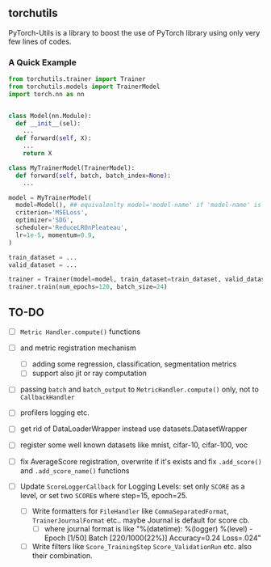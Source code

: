 ## torchutils
PyTorch-Utils is a library to boost the use of PyTorch library using only very few lines of codes.

### A Quick Example
```python
from torchutils.trainer import Trainer
from torchutils.models import TrainerModel
import torch.nn as nn


class Model(nn.Module):
  def __init__(sel):
    ...
  def forward(self, X):
    ...
    return X

class MyTrainerModel(TrainerModel):
  def forward(self, batch, batch_index=None):
    ...

model = MyTrainerModel(
  model=Model(), ## equivalenlty model='model-name' if 'model-name' is registerd in torchvision.models
  criterion='MSELoss', 
  optimizer='SDG',
  scheduler='ReduceLROnPleateau',
  lr=1e-5, momentum=0.9,
)

train_dataset = ...
valid_dataset = ...

trainer = Trainer(model=model, train_dataset=train_dataset, valid_dataset=valid_dataset)
trainer.train(num_epochs=120, batch_size=24)
```

## TO-DO
- [ ] `Metric Handler.compute()` functions 
- [ ] and metric registration mechanism
  - [ ] adding some regression, classification, segmentation metrics
  - [ ] support also jit or ray computation
- [ ] passing `batch` and `batch_output` to `MetricHandler.compute()` only, not to `CallbackHandler`

- [ ] profilers logging etc.

- [ ] get rid of DataLoaderWrapper instead use datasets.DatasetWrapper
- [ ] register some well known datasets like mnist, cifar-10, cifar-100, voc

- [ ] fix AverageScore registration, overwrite if it's exists and fix `.add_score()` and `.add_score_name()` functions

- [ ] Update `ScoreLoggerCallback` for Logging Levels: set only `SCORE` as a level, or set two `SCORE`s where step=15, epoch=25.
  - [ ] Write formatters for `FileHandler` like `CommaSeparatedFormat`, `TrainerJournalFormat` etc.. maybe Journal is default for score cb.
    - [ ] where journal format is like "%(datetime): %(logger) %(level) - Epoch [1/50] Batch [220/1000(22%)] Accuracy=0.24 Loss=.024"
  - [ ] Write filters like `Score_TrainingStep` `Score_ValidationRun` etc. also their combination.
